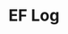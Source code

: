 ---
layout: page_archive_log
title: "EF Log"
category: log
description: A location-specific personal log.
permalink: /log/region/caribbean
region: Caribbean
loading_animation: true
sitemap:
  priority: 0.9
---